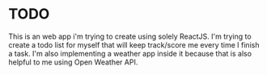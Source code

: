 # TODO

This is an web app i'm trying to create using solely ReactJS. I'm trying to create a todo list for myself that will keep track/score me every time I finish a task. I'm also implementing a weather app inside it because that is also helpful to me using Open Weather API.
